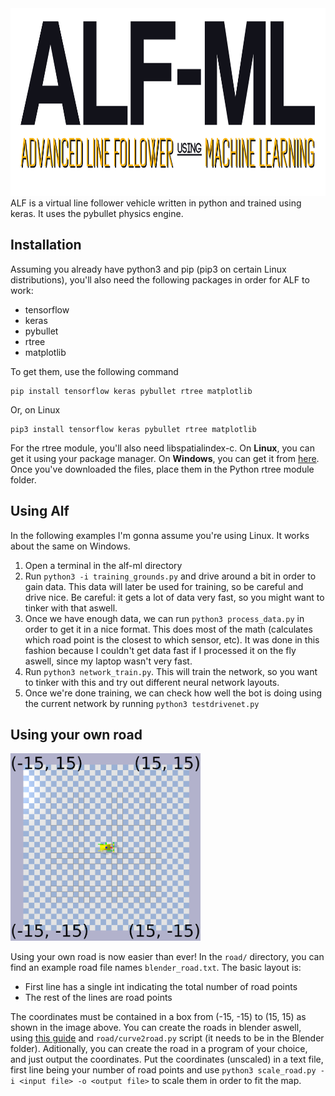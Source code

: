 <img src="/img/logo.png" height="300">
ALF is a virtual line follower vehicle written in python and trained using keras. It uses the pybullet physics engine.

Installation
---------------------
Assuming you already have python3 and pip (pip3 on certain Linux distributions), you'll also need the following packages in order for ALF to work:
+ tensorflow
+ keras
+ pybullet
+ rtree
+ matplotlib

To get them, use the following command
```
pip install tensorflow keras pybullet rtree matplotlib
```
Or, on Linux
```
pip3 install tensorflow keras pybullet rtree matplotlib
```

For the rtree module, you'll also need libspatialindex-c. On __Linux__, you can get it using your package manager. On __Windows__, you can get it from [here](https://libspatialindex.github.io/). Once you've downloaded the files, place them in the Python rtree module folder.

Using Alf
---------------------
In the following examples I'm gonna assume you're using Linux. It works about the same on Windows. 
1. Open a terminal in the alf-ml directory
2. Run `python3 -i training_grounds.py` and drive around a bit in order to gain data. This data will later be used for training, so be careful and drive nice. Be careful: it gets a lot of data very fast, so you might want to tinker with that aswell.
3. Once we have enough data, we can run `python3 process_data.py` in order to get it in a nice format. This does most of the math (calculates which road point is the closest to which sensor, etc). It was done in this fashion because I couldn't get data fast if I processed it on the fly aswell, since my laptop wasn't very fast.
4. Run `python3 network_train.py`. This will train the network, so you want to tinker with this and try out different neural network layouts.
5. Once we're done training, we can check how well the bot is doing using the current network by running `python3 testdrivenet.py`

Using your own road
---------------------

<img src="/img/road_corners.png" height="300">

Using your own road is now easier than ever! In the `road/` directory, you can find an example road file names `blender_road.txt`. The basic layout is:
* First line has a single int indicating the total number of road points
* The rest of the lines are road points

The coordinates must be contained in a box from (-15, -15) to (15, 15) as shown in the image above. You can create the roads in blender aswell, using [this guide](https://blender.stackexchange.com/questions/510/how-can-i-duplicate-a-mesh-along-a-curve) and `road/curve2road.py` script (it needs to be in the Blender folder).
Aditionally, you can create the road in a program of your choice, and just output the coordinates. Put the coordinates (unscaled) in a text file, first line being your number of road points and use `python3 scale_road.py -i <input file> -o <output file>` to scale them in order to fit the map.
